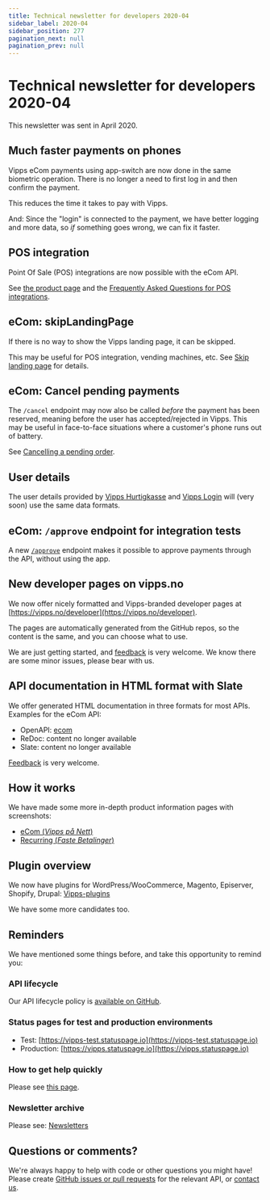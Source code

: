 ```yaml
---
title: Technical newsletter for developers 2020-04
sidebar_label: 2020-04
sidebar_position: 277
pagination_next: null
pagination_prev: null
---
```


# Technical newsletter for developers 2020-04

This newsletter was sent in April 2020.

## Much faster payments on phones

Vipps eCom payments using app-switch are now done in the same biometric operation.
There is no longer a need to first log in and then confirm the payment.

This reduces the time it takes to pay with Vipps.

And: Since the "login" is connected to the payment, we have better logging and
more data, so *if* something goes wrong, we can fix it faster.

## POS integration

Point Of Sale (POS) integrations are now possible with the eCom API.

See
[the product page](https://www.vipps.no/produkter-og-tjenester/bedrift/ta-betalt-i-butikk/vipps-i-kassa/)
and the
[Frequently Asked Questions for POS integrations](../knowledge-base/pos-integrations.md#pos-faq).

## eCom: skipLandingPage

If there is no way to show the Vipps landing page, it can be skipped.

This may be useful for POS integration, vending machines, etc.
See
[Skip landing page](../knowledge-base/landing-page.md#skip-landing-page)
for details.

## eCom: Cancel pending payments

The `/cancel` endpoint may now also be called *before* the payment has been
reserved, meaning before the user has accepted/rejected in Vipps. This may be
useful in face-to-face situations where a customer's phone runs out of battery.

See
[Cancelling a pending order](https://developer.vippsmobilepay.com/docs/APIs/ecom-api/vipps-ecom-api#Cancelling-a-pending-order).

## User details

The user details provided by
[Vipps Hurtigkasse](https://www.vipps.no/produkter-og-tjenester/bedrift/ta-betalt-paa-nett/ta-betalt-paa-nett/)
and
[Vipps Login](https://www.vipps.no/produkter-og-tjenester/bedrift/logg-inn-med-vipps/logg-inn-med-vipps/)
will (very soon) use the same data formats.

## eCom: `/approve` endpoint for integration tests

A new
[`/approve`](https://developer.vippsmobilepay.com/docs/APIs/ecom-api/vipps-ecom-api#testing)
endpoint makes it possible to approve payments through the API,
without using the app.

## New developer pages on vipps.no

We now offer nicely formatted and Vipps-branded developer pages at
[https://vipps.no/developer](https://vipps.no/developer).

The pages are automatically generated from the GitHub repos, so the
content is the same, and you can choose what to use.

We are just getting started, and
[feedback](https://developer.vippsmobilepay.com/docs/contact)
is very welcome. We know there are some minor issues, please bear with us.

## API documentation in HTML format with Slate

We offer generated HTML documentation in three formats for most APIs.
Examples for the eCom API:

* OpenAPI: [ecom](https://developer.vippsmobilepay.com/api/ecom)
* ReDoc: content no longer available
* Slate: content no longer available

[Feedback](https://developer.vippsmobilepay.com/docs/contact)
is very welcome.

## How it works

We have made some more in-depth product information pages with screenshots:

* [eCom (*Vipps på Nett*)](https://developer.vippsmobilepay.com/docs/APIs/ecom-api/how-it-works)
* [Recurring (*Faste Betalinger*)](https://developer.vippsmobilepay.com/docs/APIs/recurring-api/how-it-works)

## Plugin overview

We now have plugins for WordPress/WooCommerce, Magento, Episerver, Shopify, Drupal:
[Vipps-plugins](https://developer.vippsmobilepay.com/docs/plugins)

We have some more candidates too.

## Reminders

We have mentioned some things before, and take this opportunity to remind you:

### API lifecycle

Our API lifecycle policy is
[available on GitHub](../knowledge-base/api-lifecycle.md).

### Status pages for test and production environments

* Test: [https://vipps-test.statuspage.io](https://vipps-test.statuspage.io)
* Production: [https://vipps.statuspage.io](https://vipps.statuspage.io)

### How to get help quickly

Please see
[this page](https://developer.vippsmobilepay.com/docs/contact).

### Newsletter archive

Please see: [Newsletters](https://developer.vippsmobilepay.com/docs/newsletters)

## Questions or comments?

We're always happy to help with code or other questions you might have!
Please create [GitHub issues or pull requests](https://github.com/vippsas)
for the relevant API,
or [contact us](https://developer.vippsmobilepay.com/docs/contact).

